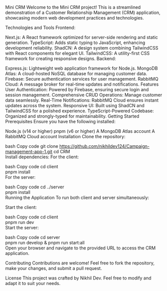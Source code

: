 Mini CRM
Welcome to the Mini CRM project! This is a streamlined demonstration of a Customer Relationship Management (CRM) application, showcasing modern web development practices and technologies.

Technologies and Tools
Frontend:

Next.js: A React framework optimized for server-side rendering and static generation.
TypeScript: Adds static typing to JavaScript, enhancing development reliability.
ShadCN: A design system combining TailwindCSS with React components for elegant UI.
TailwindCSS: A utility-first CSS framework for creating responsive designs.
Backend:

Express.js: Lightweight web application framework for Node.js.
MongoDB Atlas: A cloud-hosted NoSQL database for managing customer data.
Firebase: Secure authentication services for user management.
RabbitMQ Cloud: A message broker for real-time updates and notifications.
Features
User Authentication: Powered by Firebase, ensuring secure login and session management.
Comprehensive CRUD Operations: Manage customer data seamlessly.
Real-Time Notifications: RabbitMQ Cloud ensures instant updates across the system.
Responsive UI: Built using ShadCN and TailwindCSS for a polished experience.
TypeScript-Powered Codebase: Organized and strongly-typed for maintainability.
Getting Started
Prerequisites
Ensure you have the following installed:

Node.js (v14 or higher)
pnpm (v6 or higher)
A MongoDB Atlas account
A RabbitMQ Cloud account
Installation
Clone the repository:

bash
Copy code
git clone https://github.com/nikhildev124/Campaign-management-app-1.git
cd CRM  
Install dependencies:
For the client:

bash
Copy code
cd client  
pnpm install  
For the server:

bash
Copy code
cd ../server  
pnpm install  
Running the Application
To run both client and server simultaneously:

Start the client:

bash
Copy code
cd client  
pnpm run dev  
Start the server:

bash
Copy code
cd server  
pnpm run develop & pnpm run start:all  
Open your browser and navigate to the provided URL to access the CRM application.

Contributing
Contributions are welcome! Feel free to fork the repository, make your changes, and submit a pull request.

License
This project was crafted by Nikhil Dev. Feel free to modify and adapt it to suit your needs.
